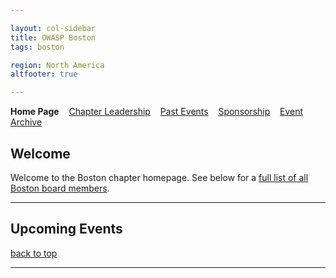 ```yaml
---

layout: col-sidebar
title: OWASP Boston
tags: boston

region: North America
altfooter: true

---
```

<strong>Home Page</strong>
&nbsp;&nbsp;&nbsp;[Chapter Leadership](leadership.md)
&nbsp;&nbsp;&nbsp;[Past Events](pastevents.md)
&nbsp;&nbsp;&nbsp;[Sponsorship](sponsorship.md)
&nbsp;&nbsp;&nbsp;[Event Archive](pasteventsarchive.md)

Welcome
-------
Welcome to the Boston chapter homepage. See below for a [full list of all Boston board members](leadership.md).

<hr/>

Upcoming Events
---------------

[back to top](#welcome)
<hr>
